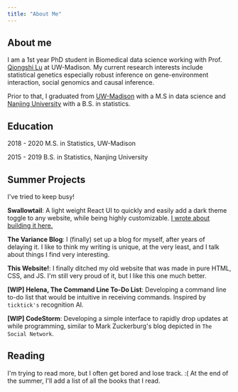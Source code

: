```yaml
---
title: "About Me"
---
```


## About me

I am a 1st year PhD student in Biomedical data science working with Prof. [Qiongshi Lu](http://qlu-lab.org/) at UW-Madison. My current research interests include statistical genetics especially robust inference on gene-environment interaction, social genomics and causal inference.

Prior to that, I graduated from [UW-Madison](https://www.wisc.edu/) with a M.S in data science and [Nanjing University](https://www.nju.edu.cn/en/main.psp) with a B.S. in statistics.

## Education

2018 - 2020 M.S. in Statistics, UW-Madison

2015 - 2019 B.S. in Statistics, Nanjing University


## Summer Projects
I've tried to keep busy!

**Swallowtail**: A light weight React UI to quickly and easily add a dark theme toggle to any website, while being highly customizable. [I wrote about building it here.](/blog/dark-like-my-soul)

**The Variance Blog**: I (finally) set up a blog for myself, after years of delaying it. I like to think my writing is unique, at the very least, and I talk about things I find very interesting.

**This Website!**: I finally ditched my old website that was made in pure HTML, CSS, and JS. I'm still very proud of it, but I like this one much better.

**[WIP] Helena, The Command Line To-Do List**: Developing a command line to-do list that would be intuitive in receiving commands. Inspired by `ticktick's` recognition AI.

**[WIP] CodeStorm**: Developing a simple interface to rapidly drop updates at while programming, similar to Mark Zuckerburg's blog depicted in `The Social Network`.

## Reading
I'm trying to read more, but I often get bored and lose track. :( At the end of the summer, I'll add a list of all the books that I read.
